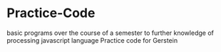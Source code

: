 Practice-Code
=============
basic programs over the course of a semester to further knowledge of processing javascript language
Practice code for Gerstein
